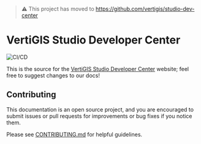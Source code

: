 > :warning: This project has moved to https://github.com/vertigis/studio-dev-center

 # VertiGIS Studio Developer Center

![CI/CD](https://github.com/geocortex/dev-center/workflows/CI/CD/badge.svg)

This is the source for the [VertiGIS Studio Developer Center](https://developers.geocortex.com) website; feel free to suggest changes to our docs!

## Contributing

This documentation is an open source project, and you are encouraged to submit issues or pull requests for improvements or bug fixes if you notice them.

Please see [CONTRIBUTING.md](CONTRIBUTING.md) for helpful guidelines.

